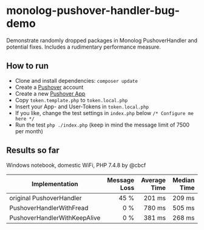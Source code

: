 # monolog-pushover-handler-bug-demo
Demonstrate randomly dropped packages in Monolog PushoverHandler
and potential fixes. Includes a rudimentary performance measure.

## How to run
- Clone and install dependencies: `composer update`
- Create a [Pushover](https://pushover.net/) account
- Create a new [Pushover App](https://pushover.net/apps/build)
- Copy `token.template.php` to `token.local.php`
- Insert your App- and User-Tokens in `token.local.php`
- If you like, change the test settings in `index.php` below `/* Configure me here */`
- Run the test `php ./index.php` (keep in mind the message limit of 7500 per month)

## Results so far
Windows notebook, domestic WiFi, PHP 7.4.8 by @cbcf

Implementation               | Message Loss | Average Time | Median Time 
-----------------------------|-------------:|-------------:|------------:
original PushoverHandler     |         45 % |       201 ms |      209 ms
PushoverHandlerWithFread     |          0 % |       780 ms |      505 ms
PushoverHandlerWithKeepAlive |          0 % |       381 ms |      268 ms

